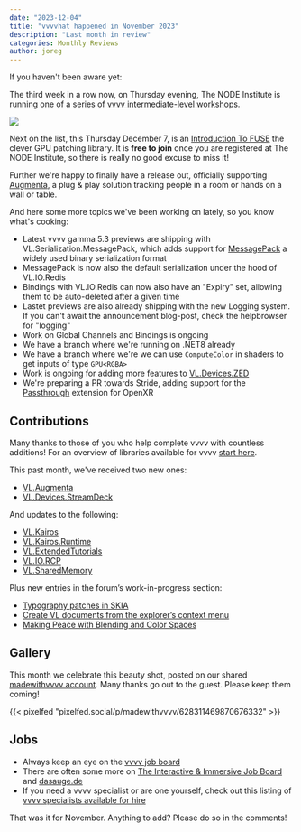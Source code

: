 ```yaml
---
date: "2023-12-04"
title: "vvvvhat happened in November 2023"
description: "Last month in review"
categories: Monthly Reviews
author: joreg
---
```


If you haven't been aware yet:

The third week in a row now, on Thursday evening, The NODE Institute is running one of a series of [vvvv intermediate-level workshops](https://thenodeinstitute.org/ws23-vvvv-intermediates/).

[![](WS23-VVVV-Intemediates-FuseIntro.png)](https://thenodeinstitute.org/ws23-vvvv-intermediates/)

Next on the list, this Thursday December 7, is an [Introduction To FUSE](https://thenodeinstitute.org/courses/ws23-vvvv-03-fuse-introduction/) the clever GPU patching library. It is **free to join** once you are registered at The NODE Institute, so there is really no good excuse to miss it!

Further we're happy to finally have a release out, officially supporting [Augmenta](https://visualprogramming.net/blog/2023/introducing-augmenta/), a plug & play solution tracking people in a room or hands on a wall or table. 

And here some more topics we've been working on lately, so you know what's cooking:
- Latest vvvv gamma 5.3 previews are shipping with VL.Serialization.MessagePack, which adds support for [MessagePack](https://msgpack.org/) a widely used binary serialization format
- MessagePack is now also the default serialization under the hood of VL.IO.Redis
- Bindings with VL.IO.Redis can now also have an "Expiry" set, allowing them to be auto-deleted after a given time
- Lastet previews are also already shipping with the new Logging system. If you can't await the announcement blog-post, check the helpbrowser for "logging"
- Work on Global Channels and Bindings is ongoing
- We have a branch where we're running on .NET8 already
- We have a branch where we're we can use `ComputeColor` in shaders to get inputs of type `GPU<RGBA>`
- Work is ongoing for adding more features to [VL.Devices.ZED](https://www.nuget.org/packages/VL.Devices.ZED) 
- We're preparing a PR towards Stride, adding support for the [Passthrough](https://registry.khronos.org/OpenXR/specs/1.0/html/xrspec.html#XR_FB_passthrough) extension for OpenXR
  
## Contributions
Many thanks to those of you who help complete vvvv with countless additions! For an overview of libraries available for vvvv [start here](https://thegraybook.vvvv.org/reference/libraries/overview.html).

This past month, we've received two new ones: 
- [VL.Augmenta](https://www.nuget.org/packages/VL.Augmenta)
- [VL.Devices.StreamDeck](https://www.nuget.org/packages/VL.Devices.StreamDeck)

And updates to the following:
- [VL.Kairos](https://www.nuget.org/packages/VL.Kairos)
- [VL.Kairos.Runtime](https://www.nuget.org/packages/VL.Kairos.Runtime)
- [VL.ExtendedTutorials](https://www.nuget.org/packages/VL.ExtendedTutorials)
- [VL.IO.RCP](https://www.nuget.org/packages/VL.VL.IO.RCP)
- [VL.SharedMemory](https://www.nuget.org/packages/VL.SharedMemory)

Plus new entries in the forum’s work-in-progress section:
- [Typography patches in SKIA](https://discourse.vvvv.org/t/typography-patches-in-skia/22101)
- [Create VL documents from the explorer’s context menu](https://discourse.vvvv.org/t/create-vl-documents-from-the-explorers-context-menu/22141)
- [Making Peace with Blending and Color Spaces](https://discourse.vvvv.org/t/making-peace-with-blending-and-color-spaces/22089)

## Gallery

This month we celebrate this beauty shot, posted on our shared [madewithvvvv account](https://pixelfed.social//madewithvvvv/). Many thanks go out to the guest. Please keep them coming!

{{< pixelfed "pixelfed.social/p/madewithvvvv/628311469870676332" >}}

## Jobs
- Always keep an eye on the [vvvv job board](https://discourse.vvvv.org/c/jobs)
- There are often some more on [The Interactive & Immersive Job Board](https://jobs.interactiveimmersive.io/?s=vvvv&post_type=job_listing&orderby=date) and [dasauge.de](https://dasauge.de/sta/Vvvv/)
- If you need a vvvv specialist or are one yourself, check out this listing of [vvvv specialists available for hire](https://vvvv.org/documentation/vvvv-specialists-available-for-hire)

That was it for November. Anything to add? Please do so in the comments!